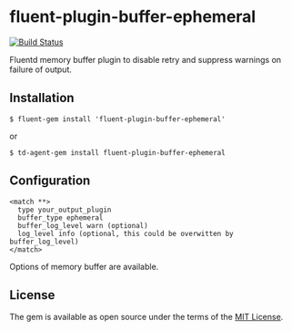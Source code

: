# fluent-plugin-buffer-ephemeral

[![Build Status](https://secure.travis-ci.org/mururu/fluent-plugin-buffer-ephemeral.png?branch=master)](http://travis-ci.org/mururu/fluent-plugin-buffer-ephemeral)

Fluentd memory buffer plugin to disable retry and suppress warnings on failure of output.

## Installation

```
$ fluent-gem install 'fluent-plugin-buffer-ephemeral'
```

or

```
$ td-agent-gem install fluent-plugin-buffer-ephemeral
```

## Configuration

```
<match **>
  type your_output_plugin
  buffer_type ephemeral
  buffer_log_level warn (optional)
  log_level info (optional, this could be overwitten by buffer_log_level)
</match>
```

Options of memory buffer are available.

## License

The gem is available as open source under the terms of the [MIT License](http://opensource.org/licenses/MIT).

